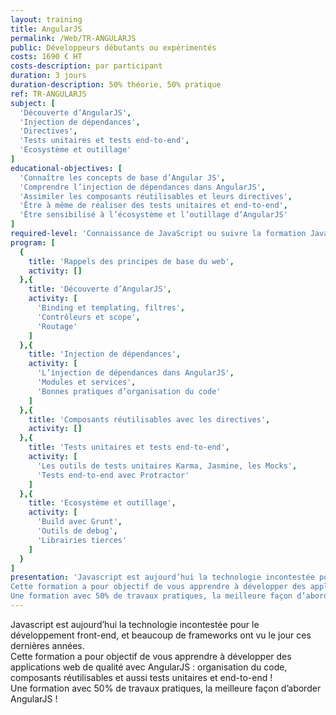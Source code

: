 ```yaml
---
layout: training
title: AngularJS
permalink: /Web/TR-ANGULARJS
public: Développeurs débutants ou expérimentés
costs: 1690 € HT
costs-description: par participant
duration: 3 jours
duration-description: 50% théorie, 50% pratique
ref: TR-ANGULARJS
subject: [
  'Découverte d’AngularJS',
  'Injection de dépendances',
  'Directives',
  'Tests unitaires et tests end-to-end',
  'Ecosystème et outillage'
]
educational-objectives: [
  'Connaître les concepts de base d’Angular JS',
  'Comprendre l’injection de dépendances dans AngularJS',
  'Assimiler les composants réutilisables et leurs directives',
  'Être à même de réaliser des tests unitaires et end-to-end',
  'Être sensibilisé à l’écosystème et l’outillage d’AngularJS'
]
required-level: 'Connaissance de JavaScript ou suivre la formation JavaScript Avancé'
program: [
  {
    title: 'Rappels des principes de base du web',
    activity: []
  },{
    title: 'Découverte d’AngularJS',
    activity: [
      'Binding et templating, filtres',
      'Contrôleurs et scope',
      'Routage'
    ]
  },{
    title: 'Injection de dépendances',
    activity: [
      'L’injection de dépendances dans AngularJS',
      'Modules et services',
      'Bonnes pratiques d’organisation du code'
    ]
  },{
    title: 'Composants réutilisables avec les directives',
    activity: []
  },{
    title: 'Tests unitaires et tests end-to-end',
    activity: [
      'Les outils de tests unitaires Karma, Jasmine, les Mocks',
      'Tests end-to-end avec Protractor'
    ]
  },{
    title: 'Ecosystème et outillage',
    activity: [
      'Build avec Grunt',
      'Outils de debug',
      'Librairies tierces'
    ]
  }
]
presentation: 'Javascript est aujourd’hui la technologie incontestée pour le développement front-end, et beaucoup de frameworks ont vu le jour ces dernières années.
Cette formation a pour objectif de vous apprendre à développer des applications web de qualité avec AngularJS : organisation du code, composants réutilisables et aussi tests unitaires et end-to-end !
Une formation avec 50% de travaux pratiques, la meilleure façon d’aborder AngularJS !'
---
```


Javascript est aujourd’hui la technologie incontestée pour le développement front-end, et beaucoup de frameworks ont vu le jour ces dernières années.  
Cette formation a pour objectif de vous apprendre à développer des applications web de qualité avec AngularJS : organisation du code, composants réutilisables et aussi tests unitaires et end-to-end !  
Une formation avec 50% de travaux pratiques, la meilleure façon d’aborder AngularJS !  
